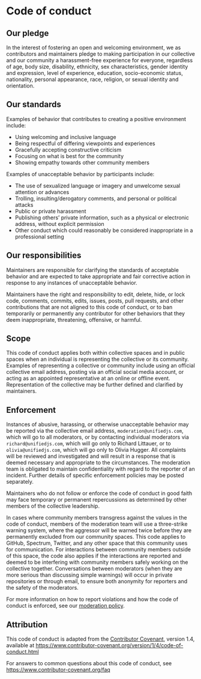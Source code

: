 # Code of conduct

## Our pledge

In the interest of fostering an open and welcoming environment, we as
contributors and maintainers pledge to making participation in our collective
and our community a harassment-free experience for everyone, regardless of age,
body size, disability, ethnicity, sex characteristics, gender identity and
expression, level of experience, education, socio-economic status, nationality,
personal appearance, race, religion, or sexual identity and orientation.

## Our standards

Examples of behavior that contributes to creating a positive environment
include:

*   Using welcoming and inclusive language
*   Being respectful of differing viewpoints and experiences
*   Gracefully accepting constructive criticism
*   Focusing on what is best for the community
*   Showing empathy towards other community members

Examples of unacceptable behavior by participants include:

*   The use of sexualized language or imagery and unwelcome sexual attention or
    advances
*   Trolling, insulting/derogatory comments, and personal or political attacks
*   Public or private harassment
*   Publishing others’ private information, such as a physical or electronic
    address, without explicit permission
*   Other conduct which could reasonably be considered inappropriate in a
    professional setting

## Our responsibilities

Maintainers are responsible for clarifying the standards of acceptable behavior
and are expected to take appropriate and fair corrective action in response to
any instances of unacceptable behavior.

Maintainers have the right and responsibility to edit, delete, hide, or lock
code, comments, commits, edits, issues, posts, pull requests, and other
contributions that are not aligned to this code of conduct, or to ban
temporarily or permanently any contributor for other behaviors that they deem
inappropriate, threatening, offensive, or harmful.

## Scope

This code of conduct applies both within collective spaces and in public spaces
when an individual is representing the collective or its community.
Examples of representing a collective or community include using an official
collective email address, posting via an official social media account, or
acting as an appointed representative at an online or offline event.
Representation of the collective may be further defined and clarified by
maintainers.

## Enforcement

Instances of abusive, harassing, or otherwise unacceptable behavior may be
reported via the collective email address, `moderation@unifiedjs.com`, which
will go to all moderators, or by contacting individual moderators via
`richard@unifiedjs.com`, which will go only to Richard Littauer, or to
`olivia@unifiedjs.com`, which will go only to Olivia Hugger.
All complaints will be reviewed and investigated and will result in a response
that is deemed necessary and appropriate to the circumstances.
The moderation team is obligated to maintain confidentiality with regard to the
reporter of an incident.
Further details of specific enforcement policies may be posted separately.

Maintainers who do not follow or enforce the code of conduct in good faith may
face temporary or permanent repercussions as determined by other members of the
collective leadership.

In cases where community members transgress against the values in the code of
conduct, members of the moderation team will use a three-strike warning system,
where the aggressor will be warned twice before they are permanently excluded
from our community spaces.
This code applies to GitHub, Spectrum, Twitter, and any other space that this
community uses for communication.
For interactions between community members outside of this space, the code also
applies if the interactions are reported and deemed to be interfering with
community members safely working on the collective together.
Conversations between moderators (when they are more serious than discussing
simple warnings) will occur in private repositories or through email, to ensure
both anonymity for reporters and the safety of the moderators.

For more information on how to report violations and how the code of conduct is
enforced, see our [moderation policy][moderation].

## Attribution

This code of conduct is adapted from the [Contributor Covenant][homepage],
version 1.4, available at <https://www.contributor-covenant.org/version/1/4/code-of-conduct.html>

For answers to common questions about this code of conduct, see
<https://www.contributor-covenant.org/faq>

[homepage]: https://www.contributor-covenant.org

[moderation]: https://github.com/unifiedjs/collective/blob/master/moderation.md

